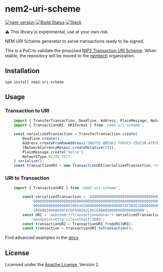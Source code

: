 # nem2-uri-scheme

[![npm version](https://badge.fury.io/js/nem2-uri-scheme.svg)](https://badge.fury.io/js/nem2-uri-scheme)
[![Build Status](https://travis-ci.org/dgarcia360/nem2-uri-scheme.svg?branch=master)](https://travis-ci.org/dgarcia360/nem2-uri-scheme)
[![Slack](https://img.shields.io/badge/chat-on%20slack-green.svg)](https://nem2.slack.com/messages/CB0UU89GS//)

:warning: This library is experimental, use at your own risk.

NEM URI Scheme generator to serve transactions ready to be signed.

This is a PoC to validate the proposed [NIP2 Transaction URI Scheme](https://github.com/nemtech/NIP/issues/6). When stable, the repository will be moved to the [nemtech](https://github.com/nemtech) organization.

## Installation

``npm install nem2-uri-scheme``

## Usage

### Transaction to URI

```typescript
    import { TransferTransaction, Deadline, Address, PlainMessage, NetworkCurrencyMosaic, NetworkType } from 'nem2-sdk';
    import { TransactionURI, URIFormat } from 'nem2-uri-scheme';

    const serializedTransaction = TransferTransaction.create(
        Deadline.create(),
        Address.createFromRawAddress('SAGYCE-QM5SK2-TGFUC5-Z5GZJR-ATKTBS-UQQMMH-KW5B'),
        [NetworkCurrencyMosaic.createRelative(10)],
        PlainMessage.create('hello'),
        NetworkType.MIJIN_TEST
    ).serialize();
    const transactionURI = new TransactionURI(serializedTransaction,'test','http://localhost:3000').build();
```


### URI to Transaction

```typescript
    import { TransactionURI } from 'nem2-uri-scheme';

        const serializedTransaction = 'AA00000000000000000000000000000000000000000000000000000000000000000000000000000' +
            '000000000000000000000000000000000000000000000000000000000000000000000000000000000000000000000000000000000' +
            '000000000000000003905441000000000000000007AF3B3E16000000900D81120CEC95A998B41773D3653104D530CA908318755BA' +
            '10600010068656C6C6F44B262C46CEABB858096980000000000';
        const URI = 'web+nem://transaction&data='+ serializedTransaction + '&generationHash=test' +
            '&endpoint=http://localhost:3000';
        const transactionURI = TransactionURI.fromURI(URI);
        const transaction = transactionURI.toTransaction();
```

Find advanced examples in the [docs](https://github.com/dgarcia360/nem2-uri-scheme/wiki/).

## License

Licensed under the [Apache License](LICENSE.md), Version 2.
